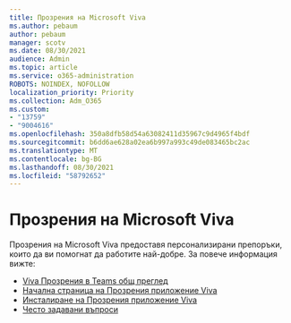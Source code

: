 ```yaml
---
title: Прозрения на Microsoft Viva
ms.author: pebaum
author: pebaum
manager: scotv
ms.date: 08/30/2021
audience: Admin
ms.topic: article
ms.service: o365-administration
ROBOTS: NOINDEX, NOFOLLOW
localization_priority: Priority
ms.collection: Adm_O365
ms.custom:
- "13759"
- "9004616"
ms.openlocfilehash: 350a8dfb58d54a63082411d35967c9d4965f4bdf
ms.sourcegitcommit: b6dd6ae628a02ea6b997a993c49de083465bc2ac
ms.translationtype: MT
ms.contentlocale: bg-BG
ms.lasthandoff: 08/30/2021
ms.locfileid: "58792652"
---
```

# <a name="microsoft-viva-insights"></a>Прозрения на Microsoft Viva

Прозрения на Microsoft Viva предоставя персонализирани препоръки, които да ви помогнат да работите най-добре. За повече информация вижте:

- [Viva Прозрения в Teams общ преглед](https://docs.microsoft.com/insights/viva-teams-app)
- [Начална страница на Прозрения приложение Viva](https://docs.microsoft.com/insights/viva-insights-home)
- [Инсталиране на Прозрения приложение Viva](https://docs.microsoft.com/insights/viva-teams-app-install)
- [Често задавани въпроси](https://docs.microsoft.com/insights/viva-teams-app-faq)

